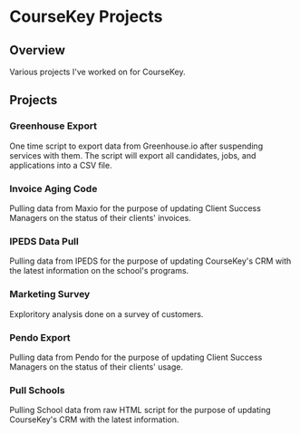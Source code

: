 # CourseKey Projects

## Overview

Various projects I've worked on for CourseKey.

## Projects

### Greenhouse Export

One time script to export data from Greenhouse.io after suspending services with them. The script will export all candidates, jobs, and applications into a CSV file.

### Invoice Aging Code

Pulling data from Maxio for the purpose of updating Client Success Managers on the status of their clients' invoices.

### IPEDS Data Pull

Pulling data from IPEDS for the purpose of updating CourseKey's CRM with the latest information on the school's programs.

### Marketing Survey

Exploritory analysis done on a survey of customers.

### Pendo Export

Pulling data from Pendo for the purpose of updating Client Success Managers on the status of their clients' usage.

### Pull Schools

Pulling School data from raw HTML script for the purpose of updating CourseKey's CRM with the latest information.
